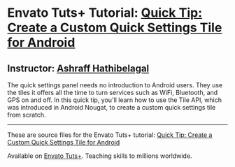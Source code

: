 # Envato Tuts+ Tutorial: [Quick Tip: Create a Custom Quick Settings Tile for Android][published url]
## Instructor: [Ashraff Hathibelagal][instructor url]

The quick settings panel needs no introduction to Android users. They use the tiles it offers all the time to turn services such as WiFi, Bluetooth, and GPS on and off. In this quick tip, you'll learn how to use the Tile API, which was introduced in Android Nougat, to create a custom quick settings tile from scratch.

------
These are source files for the Envato Tuts+ tutorial: [Quick Tip: Create a Custom Quick Settings Tile for Android][published url]

Available on [Envato Tuts+](https://tutsplus.com). Teaching skills to millions worldwide.

[published url]: http://code.tutsplus.com/tutorials/create-a-custom-quick-settings-tile-for-android--cms-30318
[instructor url]: https://tutsplus.com/authors/ashraff-hathibelagal
